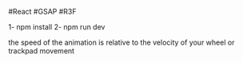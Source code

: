 #React #GSAP #R3F

1- npm install
2- npm run dev


the speed of the animation is relative to
the velocity of your wheel or trackpad movement
